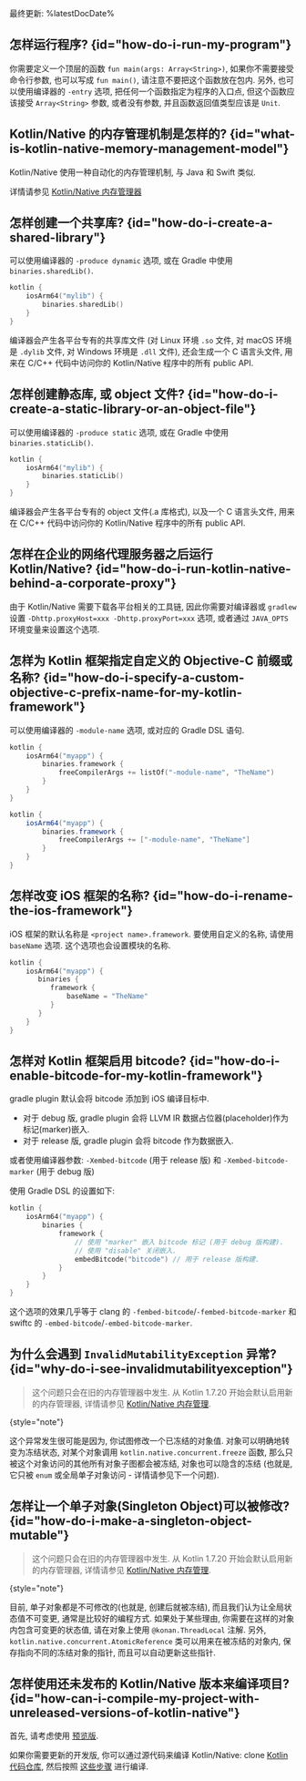 [//]: # (title: Kotlin/Native FAQ)

最终更新: %latestDocDate%

## 怎样运行程序? {id="how-do-i-run-my-program"}

你需要定义一个顶层的函数 `fun main(args: Array<String>)`,
如果你不需要接受命令行参数, 也可以写成 `fun main()`, 请注意不要把这个函数放在包内.
另外, 也可以使用编译器的 `-entry` 选项, 把任何一个函数指定为程序的入口点,
但这个函数应该接受 `Array<String>` 参数, 或者没有参数, 并且函数返回值类型应该是 `Unit`.

## Kotlin/Native 的内存管理机制是怎样的? {id="what-is-kotlin-native-memory-management-model"}

Kotlin/Native 使用一种自动化的内存管理机制, 与 Java 和 Swift 类似.

详情请参见 [Kotlin/Native 内存管理器](native-memory-manager.md)

## 怎样创建一个共享库? {id="how-do-i-create-a-shared-library"}

可以使用编译器的 `-produce dynamic` 选项, 或在 Gradle 中使用 `binaries.sharedLib()`.

```kotlin
kotlin {
    iosArm64("mylib") {
        binaries.sharedLib()
    }
}
```

编译器会产生各平台专有的共享库文件
(对 Linux 环境 `.so` 文件, 对 macOS 环境是 `.dylib` 文件,  对 Windows 环境是 `.dll` 文件),
还会生成一个 C 语言头文件, 用来在 C/C++ 代码中访问你的 Kotlin/Native 程序中的所有 public API.

## 怎样创建静态库, 或 object 文件? {id="how-do-i-create-a-static-library-or-an-object-file"}

可以使用编译器的 `-produce static` 选项, 或在 Gradle 中使用 `binaries.staticLib()`.

```kotlin
kotlin {
    iosArm64("mylib") {
        binaries.staticLib()
    }
}
```

编译器会产生各平台专有的 object 文件(.a 库格式), 以及一个 C 语言头文件,
用来在 C/C++ 代码中访问你的 Kotlin/Native 程序中的所有 public API.

## 怎样在企业的网络代理服务器之后运行 Kotlin/Native? {id="how-do-i-run-kotlin-native-behind-a-corporate-proxy"}

由于 Kotlin/Native 需要下载各平台相关的工具链,
因此你需要对编译器或 `gradlew` 设置 `-Dhttp.proxyHost=xxx -Dhttp.proxyPort=xxx` 选项,
或者通过 `JAVA_OPTS` 环境变量来设置这个选项.

## 怎样为 Kotlin 框架指定自定义的 Objective-C 前缀或名称? {id="how-do-i-specify-a-custom-objective-c-prefix-name-for-my-kotlin-framework"}

可以使用编译器的 `-module-name` 选项, 或对应的 Gradle DSL 语句.

<tabs group="build-script">
<tab title="Kotlin" group-key="kotlin">

```kotlin
kotlin {
    iosArm64("myapp") {
        binaries.framework {
            freeCompilerArgs += listOf("-module-name", "TheName")
        }
    }
}
```

</tab>
<tab title="Groovy" group-key="groovy">

```groovy
kotlin {
    iosArm64("myapp") {
        binaries.framework {
            freeCompilerArgs += ["-module-name", "TheName"]
        }
    }
}
```

</tab>
</tabs>

## 怎样改变 iOS 框架的名称? {id="how-do-i-rename-the-ios-framework"}

iOS 框架的默认名称是 `<project name>.framework`.
要使用自定义的名称, 请使用 `baseName` 选项. 这个选项也会设置模块的名称.

```kotlin
kotlin {
    iosArm64("myapp") {
       binaries {
          framework {
              baseName = "TheName"
          }
       }
    }
}
```

## 怎样对 Kotlin 框架启用 bitcode? {id="how-do-i-enable-bitcode-for-my-kotlin-framework"}

gradle plugin 默认会将 bitcode 添加到 iOS 编译目标中.
 * 对于 debug 版, gradle plugin 会将 LLVM IR 数据占位器(placeholder)作为标记(marker)嵌入.
 * 对于 release 版, gradle plugin 会将 bitcode 作为数据嵌入.

或者使用编译器参数: `-Xembed-bitcode` (用于 release 版) 和 `-Xembed-bitcode-marker` (用于 debug 版)

使用 Gradle DSL 的设置如下:

```kotlin
kotlin {
    iosArm64("myapp") {
        binaries {
            framework {
                // 使用 "marker" 嵌入 bitcode 标记 (用于 debug 版构建).
                // 使用 "disable" 关闭嵌入.
                embedBitcode("bitcode") // 用于 release 版构建.
            }
        }
    }
}
```

这个选项的效果几乎等于 clang 的 `-fembed-bitcode`/`-fembed-bitcode-marker`
和 swiftc 的 `-embed-bitcode`/`-embed-bitcode-marker`.

## 为什么会遇到 `InvalidMutabilityException` 异常? {id="why-do-i-see-invalidmutabilityexception"}

> 这个问题只会在旧的内存管理器中发生.
> 从 Kotlin 1.7.20 开始会默认启用新的内存管理器, 详情请参见 [Kotlin/Native 内存管理](native-memory-manager.md).
>
{style="note"}

这个异常发生很可能是因为, 你试图修改一个已冻结的对象值.
对象可以明确地转变为冻结状态, 对某个对象调用 `kotlin.native.concurrent.freeze` 函数,
那么只被这个对象访问的其他所有对象子图都会被冻结, 对象也可以隐含的冻结
(也就是, 它只被 `enum` 或全局单子对象访问 - 详情请参见下一个问题).

## 怎样让一个单子对象(Singleton Object)可以被修改? {id="how-do-i-make-a-singleton-object-mutable"}

> 这个问题只会在旧的内存管理器中发生.
> 从 Kotlin 1.7.20 开始会默认启用新的内存管理器, 详情请参见 [Kotlin/Native 内存管理](native-memory-manager.md).
>
{style="note"}

目前, 单子对象都是不可修改的(也就是, 创建后就被冻结), 而且我们认为让全局状态值不可变更, 通常是比较好的编程方式.
如果处于某些理由, 你需要在这样的对象内包含可变更的状态值, 请在对象上使用 `@konan.ThreadLocal` 注解.
另外, `kotlin.native.concurrent.AtomicReference` 类可以用来在被冻结的对象内,
保存指向不同的冻结对象的指针, 而且可以自动更新这些指针.

## 怎样使用还未发布的 Kotlin/Native 版本来编译项目? {id="how-can-i-compile-my-project-with-unreleased-versions-of-kotlin-native"}

首先, 请考虑使用 [预览版](eap.md).

如果你需要更新的开发版, 你可以通过源代码来编译 Kotlin/Native:
clone [Kotlin 代码仓库](https://github.com/JetBrains/kotlin),
然后按照 [这些步骤](https://github.com/JetBrains/kotlin/blob/master/kotlin-native/README.md#building-from-source) 进行编译.
